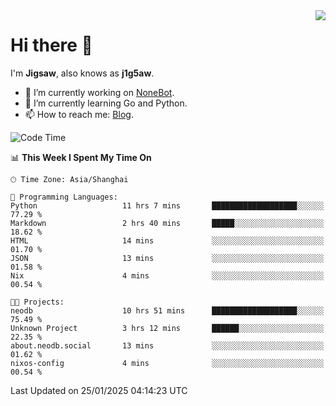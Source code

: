 <a href="#">
  <img align="right" src="https://github-readme-stats.vercel.app/api?username=j1g5awi&count_private=true&show_icons=true&title_color=80070B&text_color=B3B3B3&bg_color=212121&icon_color=80070B" />
</a>

# Hi there 👋

I'm **Jigsaw**, also knows as **j1g5aw**.

- 🔭 I’m currently working on [NoneBot](https://github.com/nonebot).
- 🌱 I’m currently learning Go and Python.
- 📫 How to reach me: [Blog](https://blog.maddestroyer.xyz/).

<!--START_SECTION:waka-->
![Code Time](http://img.shields.io/badge/Code%20Time-1%2C851%20hrs%2055%20mins-blue)

📊 **This Week I Spent My Time On** 

```text
🕑︎ Time Zone: Asia/Shanghai

💬 Programming Languages: 
Python                   11 hrs 7 mins       ███████████████████░░░░░░   77.29 % 
Markdown                 2 hrs 40 mins       █████░░░░░░░░░░░░░░░░░░░░   18.62 % 
HTML                     14 mins             ░░░░░░░░░░░░░░░░░░░░░░░░░   01.70 % 
JSON                     13 mins             ░░░░░░░░░░░░░░░░░░░░░░░░░   01.58 % 
Nix                      4 mins              ░░░░░░░░░░░░░░░░░░░░░░░░░   00.54 % 

🐱‍💻 Projects: 
neodb                    10 hrs 51 mins      ███████████████████░░░░░░   75.49 % 
Unknown Project          3 hrs 12 mins       ██████░░░░░░░░░░░░░░░░░░░   22.35 % 
about.neodb.social       13 mins             ░░░░░░░░░░░░░░░░░░░░░░░░░   01.62 % 
nixos-config             4 mins              ░░░░░░░░░░░░░░░░░░░░░░░░░   00.54 % 
```


 Last Updated on 25/01/2025 04:14:23 UTC
<!--END_SECTION:waka-->
